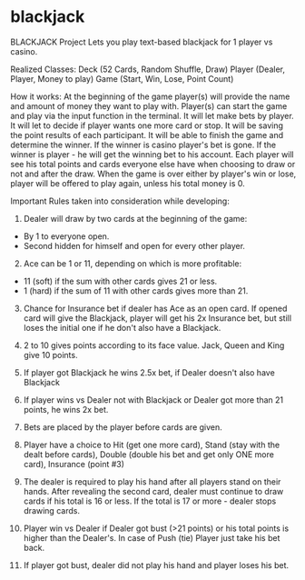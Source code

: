 # blackjack

BLACKJACK Project
Lets you play text-based blackjack for 1 player vs casino.

Realized Classes:
Deck (52 Cards, Random Shuffle, Draw)
Player (Dealer, Player, Money to play)
Game (Start, Win, Lose, Point Count)

How it works:
At the beginning of the game player(s) will provide the name
and amount of money they want to play with.
Player(s) can start the game and play via the input function
in the terminal.
It will let make bets by player.
It will let to decide if player wants one more card or stop.
It will be saving the point results of each participant.
It will be able to finish the game and determine the winner.
If the winner is casino player's bet is gone.
If the winner is player - he will get the winning bet to his account.
Each player will see his total points and cards everyone
else have when choosing to draw or not and after the draw.
When the game is over either by player's win or lose, player will
be offered to play again, unless his total money is 0.

Important Rules taken into consideration while developing:

1) Dealer will draw by two cards at the beginning of the game:
- By 1 to everyone open.
- Second hidden for himself and open for every other player.

2) Ace can be 1 or 11, depending on which is more profitable:
- 11 (soft) if the sum with other cards gives 21 or less.
- 1 (hard) if the sum of 11 with other cards gives more than 21.

3) Chance for Insurance bet if dealer has Ace as an open card.
If opened card will give the Blackjack, player will get his 2x
Insurance bet, but still loses the initial one if he don't also
have a Blackjack.

4) 2 to 10 gives points according to its face value.
Jack, Queen and King give 10 points.

5) If player got Blackjack he wins 2.5x bet, if Dealer doesn't
also have Blackjack 

6) If player wins vs Dealer not with Blackjack or Dealer got
more than 21 points, he wins 2x bet.

7) Bets are placed by the player before cards are given.

8) Player have a choice to Hit (get one more card), Stand (stay
with the dealt before cards), Double (double his bet and get only
ONE more card), Insurance (point #3)

9) The dealer is required to play his hand after all players stand
on their hands. After revealing the second card, dealer must
continue to draw cards if his total is 16 or less. If the total
is 17 or more - dealer stops drawing cards.

10) Player win vs Dealer if Dealer got bust (>21 points) or his
total points is higher than the Dealer's. In case of Push (tie)
Player just take his bet back.

11) If player got bust, dealer did not play his hand and player
loses his bet.
